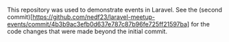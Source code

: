 This repository was used to demonstrate events in Laravel. See the (second commit)[https://github.com/nedf23/laravel-meetup-events/commit/4b3b9ac3efb0d637e787c87b96fe725ff21597ba] for the code changes that were made beyond the initial commit.
